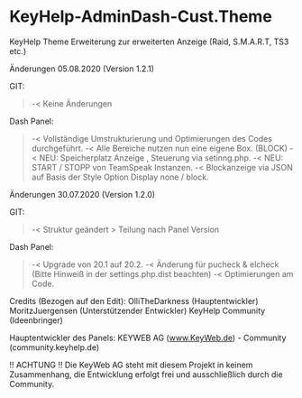 # KeyHelp-AdminDash-Cust.Theme
KeyHelp Theme Erweiterung zur erweiterten Anzeige (Raid, S.M.A.R.T, TS3 etc.)

Änderungen 05.08.2020 (Version 1.2.1)

GIT:
>-< Keine Änderungen

Dash Panel:
>-< Vollständige Umstrukturierung und Optimierungen des Codes durchgeführt.
>-< Alle Bereiche nutzen nun eine eigene Box. (BLOCK)
>-< NEU: Speicherplatz Anzeige , Steuerung via setinng.php.
>-< NEU: START / STOPP von TeamSpeak Instanzen.
>-< Blockanzeige via JSON auf Basis der Style Option Display none / block.




Änderungen 30.07.2020 (Version 1.2.0)

GIT:
>-< Struktur geändert > Teilung nach Panel Version

Dash Panel:
>-< Upgrade von 20.1 auf 20.2.
>-< Änderung für pucheck & elcheck (Bitte Hinweiß in der settings.php.dist beachten)
>-< Optimierungen am Code.


Credits (Bezogen auf den Edit):
OlliTheDarkness (Hauptentwickler)
MoritzJuergensen (Unterstützender Entwickler)
KeyHelp Community (Ideenbringer)


Hauptentwickler des Panels:
KEYWEB AG (www.KeyWeb.de) - Community (community.keyhelp.de)

!! ACHTUNG !!
Die KeyWeb AG steht mit diesem Projekt in keinem Zusammenhang, die Entwicklung erfolgt frei und ausschließlich durch die Community.
